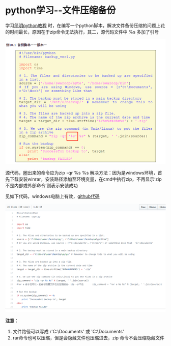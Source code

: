 # python学习--文件压缩备份
学习[简明python教程](http://www.kuqin.com/abyteofpython_cn/ch10.html) 时，在编写一个python脚本，解决文件备份压缩的问题上花的时间最长，原因在于zip命令无法执行，其二，源代码文件中 %s 多加了引号

![备份脚本](/img/py1.png )


源代码，圈出来的命令应为zip -qr %s %s
解决方法：因为是windows环境，首先下载安装winrar，安装路径添加至环境变量，在cmd中执行zip，不再显示‘zip不是内部或外部命令’则表示安装成功

见如下代码，windows电脑上有效，[github代码](https://github.com/zxy7/py/blob/master/cope.py)

![备份脚本](/img/py2.png )

**注意**：

  1. 文件路径可以写成    r'C:\Documents'  或   'C:\\Documents'       
  2. rar命令也可以压缩，但是会隐藏文件也压缩进去，zip 命令不会压缩隐藏文件
